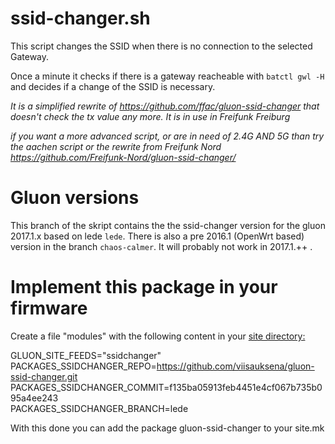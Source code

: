 ssid-changer.sh
===============

This script changes the SSID when there is no connection to the selected Gateway.

Once a minute it checks if there is a gateway reacheable with `batctl gwl -H` and
decides if a change of the SSID is necessary.

*It is a simplified rewrite of https://github.com/ffac/gluon-ssid-changer that doesn't check
the tx value any more. It is in use in Freifunk Freiburg*

*if you want a more advanced script, or are in need of 2.4G AND 5G than try the aachen script or the rewrite from Freifunk Nord https://github.com/Freifunk-Nord/gluon-ssid-changer/*

Gluon versions
==============
This branch of the skript contains the the ssid-changer version for the gluon 2017.1.x
based on lede `lede`. There is also a pre 2016.1 (OpenWrt based)
version in the branch `chaos-calmer`. It will probably not work in 2017.1.++ .

Implement this package in your firmware
=======================================
Create a file "modules" with the following content in your
<a href="https://github.com/ffac/site/tree/offline-ssid"> site directory:</a>

GLUON_SITE_FEEDS="ssidchanger"<br>
PACKAGES_SSIDCHANGER_REPO=https://github.com/viisauksena/gluon-ssid-changer.git<br>
PACKAGES_SSIDCHANGER_COMMIT=f135ba05913feb4451e4cf067b735b095a4ee243<br>
PACKAGES_SSIDCHANGER_BRANCH=lede<br>

With this done you can add the package gluon-ssid-changer to your site.mk
